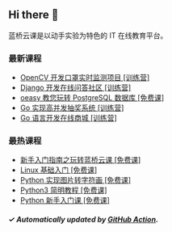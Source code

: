 ## Hi there 👋

蓝桥云课是以动手实验为特色的 IT 在线教育平台。

### 最新课程

<!-- LATEST:START -->
- [OpenCV 开发口罩实时监测项目 [训练营]](https://www.lanqiao.cn/courses/9587/)
- [Django 开发在线问答社区 [训练营]](https://www.lanqiao.cn/courses/4069/)
- [oeasy 教您玩转 PostgreSQL 数据库 [免费课]](https://www.lanqiao.cn/courses/2782/)
- [Go 实现高并发抽奖系统 [训练营]](https://www.lanqiao.cn/courses/1597/)
- [Go 语言开发在线商城 [训练营]](https://www.lanqiao.cn/courses/896/)
<!-- LATEST:END -->

### 最热课程

<!-- HOTEST:START -->
- [新手入门指南之玩转蓝桥云课 [免费课]](https://www.lanqiao.cn/courses/63/)
- [Linux 基础入门 [免费课]](https://www.lanqiao.cn/courses/1/)
- [Python 实现图片转字符画 [免费课]](https://www.lanqiao.cn/courses/370/)
- [Python3 简明教程 [免费课]](https://www.lanqiao.cn/courses/596/)
- [Python 新手入门课 [免费课]](https://www.lanqiao.cn/courses/1330/)
<!-- HOTEST:END -->

##### ✓ Automatically updated by [GitHub Action](https://github.com/lanqiao-courses/.github/actions/workflows/update.yml).
